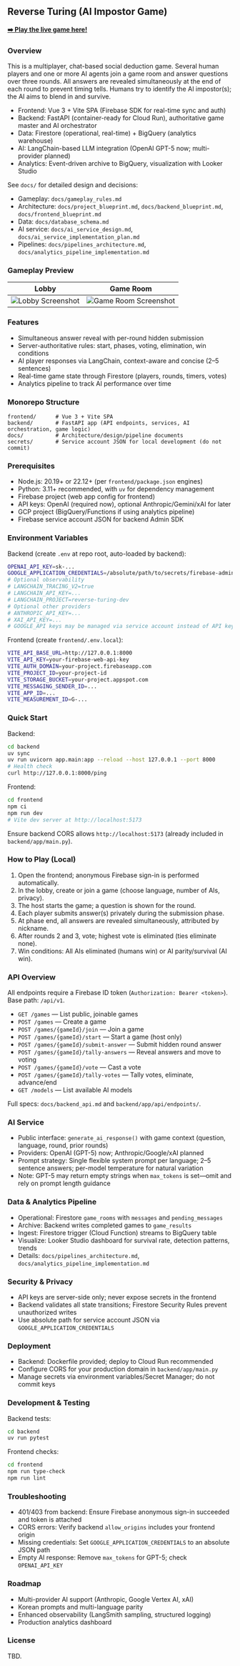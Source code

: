 ## Reverse Turing (AI Impostor Game)

**[➡️ Play the live game here!](https://ai-imposter-6368c.web.app/)**

### Overview

This is a multiplayer, chat-based social deduction game. Several human players and one or more AI agents join a game room and answer questions over three rounds. All answers are revealed simultaneously at the end of each round to prevent timing tells. Humans try to identify the AI impostor(s); the AI aims to blend in and survive.

- Frontend: Vue 3 + Vite SPA (Firebase SDK for real-time sync and auth)
- Backend: FastAPI (container-ready for Cloud Run), authoritative game master and AI orchestrator
- Data: Firestore (operational, real-time) + BigQuery (analytics warehouse)
- AI: LangChain-based LLM integration (OpenAI GPT-5 now; multi-provider planned)
- Analytics: Event-driven archive to BigQuery, visualization with Looker Studio

See `docs/` for detailed design and decisions:
- Gameplay: `docs/gameplay_rules.md`
- Architecture: `docs/project_blueprint.md`, `docs/backend_blueprint.md`, `docs/frontend_blueprint.md`
- Data: `docs/database_schema.md`
- AI service: `docs/ai_service_design.md`, `docs/ai_service_implementation_plan.md`
- Pipelines: `docs/pipelines_architecture.md`, `docs/analytics_pipeline_implementation.md`

### Gameplay Preview

| Lobby | Game Room |
| :---: | :---: |
| ![Lobby Screenshot](docs/images/lobby.png) | ![Game Room Screenshot](docs/images/gameroom.png) |

### Features

- Simultaneous answer reveal with per-round hidden submission
- Server-authoritative rules: start, phases, voting, elimination, win conditions
- AI player responses via LangChain, context-aware and concise (2–5 sentences)
- Real-time game state through Firestore (players, rounds, timers, votes)
- Analytics pipeline to track AI performance over time

### Monorepo Structure

```text
frontend/      # Vue 3 + Vite SPA
backend/       # FastAPI app (API endpoints, services, AI orchestration, game logic)
docs/          # Architecture/design/pipeline documents
secrets/       # Service account JSON for local development (do not commit)
```

### Prerequisites

- Node.js: 20.19+ or 22.12+ (per `frontend/package.json` engines)
- Python: 3.11+ recommended, with `uv` for dependency management
- Firebase project (web app config for frontend)
- API keys: OpenAI (required now), optional Anthropic/Gemini/xAI for later
- GCP project (BigQuery/Functions if using analytics pipeline)
- Firebase service account JSON for backend Admin SDK

### Environment Variables

Backend (create `.env` at repo root, auto-loaded by backend):

```bash
OPENAI_API_KEY=sk-...
GOOGLE_APPLICATION_CREDENTIALS=/absolute/path/to/secrets/firebase-adminsdk.json
# Optional observability
# LANGCHAIN_TRACING_V2=true
# LANGCHAIN_API_KEY=...
# LANGCHAIN_PROJECT=reverse-turing-dev
# Optional other providers
# ANTHROPIC_API_KEY=...
# XAI_API_KEY=...
# GOOGLE_API keys may be managed via service account instead of API key
```

Frontend (create `frontend/.env.local`):

```bash
VITE_API_BASE_URL=http://127.0.0.1:8000
VITE_API_KEY=your-firebase-web-api-key
VITE_AUTH_DOMAIN=your-project.firebaseapp.com
VITE_PROJECT_ID=your-project-id
VITE_STORAGE_BUCKET=your-project.appspot.com
VITE_MESSAGING_SENDER_ID=...
VITE_APP_ID=...
VITE_MEASUREMENT_ID=G-...
```

### Quick Start

Backend:

```bash
cd backend
uv sync
uv run uvicorn app.main:app --reload --host 127.0.0.1 --port 8000
# Health check
curl http://127.0.0.1:8000/ping
```

Frontend:

```bash
cd frontend
npm ci
npm run dev
# Vite dev server at http://localhost:5173
```

Ensure backend CORS allows `http://localhost:5173` (already included in `backend/app/main.py`).

### How to Play (Local)

1) Open the frontend; anonymous Firebase sign-in is performed automatically.
2) In the lobby, create or join a game (choose language, number of AIs, privacy).
3) The host starts the game; a question is shown for the round.
4) Each player submits answer(s) privately during the submission phase.
5) At phase end, all answers are revealed simultaneously, attributed by nickname.
6) After rounds 2 and 3, vote; highest vote is eliminated (ties eliminate none).
7) Win conditions: All AIs eliminated (humans win) or AI parity/survival (AI win).

### API Overview

All endpoints require a Firebase ID token (`Authorization: Bearer <token>`). Base path: `/api/v1`.

- `GET /games` — List public, joinable games
- `POST /games` — Create a game
- `POST /games/{gameId}/join` — Join a game
- `POST /games/{gameId}/start` — Start a game (host only)
- `POST /games/{gameId}/submit-answer` — Submit hidden round answer
- `POST /games/{gameId}/tally-answers` — Reveal answers and move to voting
- `POST /games/{gameId}/vote` — Cast a vote
- `POST /games/{gameId}/tally-votes` — Tally votes, eliminate, advance/end
- `GET /models` — List available AI models

Full specs: `docs/backend_api.md` and `backend/app/api/endpoints/`.

### AI Service

- Public interface: `generate_ai_response()` with game context (question, language, round, prior rounds)
- Providers: OpenAI (GPT-5) now; Anthropic/Google/xAI planned
- Prompt strategy: Single flexible system prompt per language; 2–5 sentence answers; per-model temperature for natural variation
- Note: GPT-5 may return empty strings when `max_tokens` is set—omit and rely on prompt length guidance

### Data & Analytics Pipeline

- Operational: Firestore `game_rooms` with `messages` and `pending_messages`
- Archive: Backend writes completed games to `game_results`
- Ingest: Firestore trigger (Cloud Function) streams to BigQuery table
- Visualize: Looker Studio dashboard for survival rate, detection patterns, trends
- Details: `docs/pipelines_architecture.md`, `docs/analytics_pipeline_implementation.md`

### Security & Privacy

- API keys are server-side only; never expose secrets in the frontend
- Backend validates all state transitions; Firestore Security Rules prevent unauthorized writes
- Use absolute path for service account JSON via `GOOGLE_APPLICATION_CREDENTIALS`

### Deployment

- Backend: Dockerfile provided; deploy to Cloud Run recommended
- Configure CORS for your production domain in `backend/app/main.py`
- Manage secrets via environment variables/Secret Manager; do not commit keys

### Development & Testing

Backend tests:

```bash
cd backend
uv run pytest
```

Frontend checks:

```bash
cd frontend
npm run type-check
npm run lint
```

### Troubleshooting

- 401/403 from backend: Ensure Firebase anonymous sign-in succeeded and token is attached
- CORS errors: Verify backend `allow_origins` includes your frontend origin
- Missing credentials: Set `GOOGLE_APPLICATION_CREDENTIALS` to an absolute JSON path
- Empty AI response: Remove `max_tokens` for GPT-5; check `OPENAI_API_KEY`

### Roadmap

- Multi-provider AI support (Anthropic, Google Vertex AI, xAI)
- Korean prompts and multi-language parity
- Enhanced observability (LangSmith sampling, structured logging)
- Production analytics dashboard

### License

TBD.


